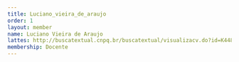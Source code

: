 ```yaml
---
title: Luciano_vieira_de_araujo
order: 1
layout: member
name: Luciano Vieira de Araujo
lattes: http://buscatextual.cnpq.br/buscatextual/visualizacv.do?id=K4484910T5
membership: Docente
---
```


